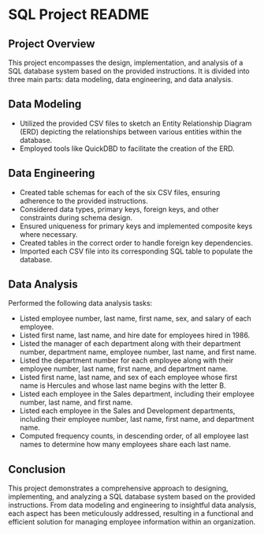 # SQL Project README

## Project Overview
This project encompasses the design, implementation, and analysis of a SQL database system based on the provided instructions. It is divided into three main parts: data modeling, data engineering, and data analysis.

## Data Modeling
- Utilized the provided CSV files to sketch an Entity Relationship Diagram (ERD) depicting the relationships between various entities within the database.
- Employed tools like QuickDBD to facilitate the creation of the ERD.

## Data Engineering
- Created table schemas for each of the six CSV files, ensuring adherence to the provided instructions.
- Considered data types, primary keys, foreign keys, and other constraints during schema design.
- Ensured uniqueness for primary keys and implemented composite keys where necessary.
- Created tables in the correct order to handle foreign key dependencies.
- Imported each CSV file into its corresponding SQL table to populate the database.

## Data Analysis
Performed the following data analysis tasks:
- Listed employee number, last name, first name, sex, and salary of each employee.
- Listed first name, last name, and hire date for employees hired in 1986.
- Listed the manager of each department along with their department number, department name, employee number, last name, and first name.
- Listed the department number for each employee along with their employee number, last name, first name, and department name.
- Listed first name, last name, and sex of each employee whose first name is Hercules and whose last name begins with the letter B.
- Listed each employee in the Sales department, including their employee number, last name, and first name.
- Listed each employee in the Sales and Development departments, including their employee number, last name, first name, and department name.
- Computed frequency counts, in descending order, of all employee last names to determine how many employees share each last name.


## Conclusion
This project demonstrates a comprehensive approach to designing, implementing, and analyzing a SQL database system based on the provided instructions. From data modeling and engineering to insightful data analysis, each aspect has been meticulously addressed, resulting in a functional and efficient solution for managing employee information within an organization.
